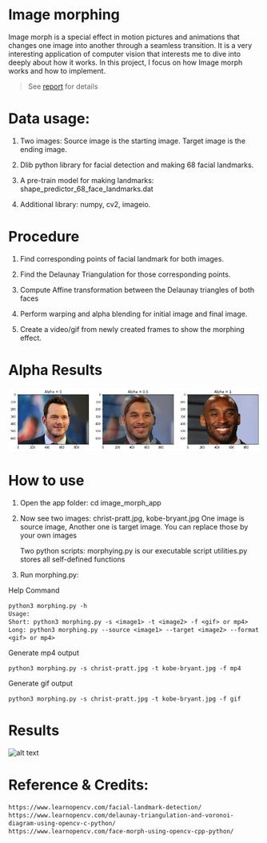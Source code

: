# Image morphing


Image morph is a special effect in motion pictures and animations that changes one image into another through a seamless transition. It is a very interesting application of computer vision that interests me to dive into deeply about how it works. In this project, I focus on how Image morph works and how to implement.



> See [report](https://github.com/zzyrd/Image_morphing/blob/master/Report.pdf) for details 

# Data usage:

1. Two images: Source image is the starting image. Target image is the ending image.

2. Dlib python library for facial detection and making 68 facial landmarks.

3. A pre-train model for making landmarks: shape_predictor_68_face_landmarks.dat

4. Additional library: numpy, cv2, imageio.


# Procedure

1. Find corresponding points of facial landmark for both images.

2. Find the Delaunay Triangulation for those corresponding points.

3. Compute Affine transformation between the Delaunay triangles of both faces

4. Perform warping and alpha blending for initial image and final image.

5. Create a video/gif from newly created frames to show the morphing effect.


# Alpha Results

![alt text](https://github.com/zzyrd/Image_morphing/blob/master/alpha_result.png "result")

# How to use

1. Open the app folder:
	cd image_morph_app

2. Now see two images: christ-pratt.jpg, kobe-bryant.jpg
   One image is source image, Another one is target image. You can replace those by your own images

   Two python scripts:
   	morphying.py is our executable script
   	utilities.py stores all self-defined functions

3. Run morphing.py:

Help Command

    python3 morphing.py -h
	Usage:
	Short: python3 morphing.py -s <image1> -t <image2> -f <gif> or mp4>
	Long: python3 morphing.py --source <image1> --target <image2> --format <gif> or mp4>


Generate mp4 output


    python3 morphing.py -s christ-pratt.jpg -t kobe-bryant.jpg -f mp4

Generate gif output

	python3 morphing.py -s christ-pratt.jpg -t kobe-bryant.jpg -f gif

# Results
![alt text](https://github.com/zzyrd/Image_morphing/blob/master/morphed_image.gif "result")

# Reference & Credits:
	https://www.learnopencv.com/facial-landmark-detection/
	https://www.learnopencv.com/delaunay-triangulation-and-voronoi-diagram-using-opencv-c-python/
	https://www.learnopencv.com/face-morph-using-opencv-cpp-python/
